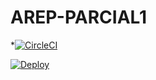 # AREP-PARCIAL1
*[![CircleCI](https://circleci.com/gh/jnicolasct/AREP-PARCIAL1.svg?style=svg)](https://circleci.com/gh/jnicolasct/AREP-PARCIAL1)

[![Deploy](https://www.herokucdn.com/deploy/button.svg)](https://arep-json-server.herokuapp.com/)

